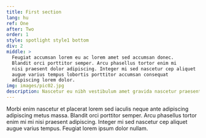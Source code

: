 ```yaml
---
title: First section
lang: hu
ref: One
after: Two
order: 1
style: spotlight style1 bottom
div: 2
middle: >
  Feugiat accumsan lorem eu ac lorem amet sed accumsan donec.
  Blandit orci porttitor semper. Arcu phasellus tortor enim mi
  nisi praesent dolor adipiscing. Integer mi sed nascetur cep aliquet
  augue varius tempus lobortis porttitor accumsan consequat
  adipiscing lorem dolor.
img: images/pic02.jpg
description: Nascetur eu nibh vestibulum amet gravida nascetur praesent
---
```


Morbi enim nascetur et placerat lorem sed iaculis neque ante
adipiscing adipiscing metus massa. Blandit orci porttitor semper.
Arcu phasellus tortor enim mi mi nisi praesent adipiscing. Integer
mi sed nascetur cep aliquet augue varius tempus. Feugiat lorem
ipsum dolor nullam.
